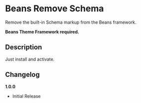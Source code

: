 # Beans Remove Schema

Remove the built-in Schema markup from the Beans framework.

**Beans Theme Framework required.**

## Description

Just install and activate.

## Changelog

**1.0.0**

- Initial Release
